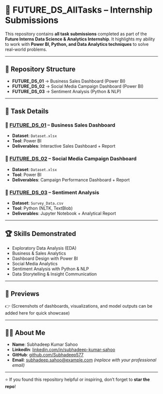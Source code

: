 # 🚀 FUTURE_DS_AllTasks – Internship Submissions  

This repository contains **all task submissions** completed as part of the **Future Interns Data Science & Analytics Internship**. It highlights my ability to work with **Power BI, Python, and Data Analytics techniques** to solve real-world problems.  

---

## 📂 Repository Structure  

- **FUTURE_DS_01** → Business Sales Dashboard (Power BI)  
- **FUTURE_DS_02** → Social Media Campaign Dashboard (Power BI)  
- **FUTURE_DS_03** → Sentiment Analysis (Python & NLP)  

---

## 📌 Task Details  

### 🔹 [FUTURE_DS_01](./FUTURE_DS_01) – Business Sales Dashboard  
- **Dataset**: `Dataset.xlsx`  
- **Tool**: Power BI  
- **Deliverables**: Interactive Sales Dashboard + Report  

### 🔹 [FUTURE_DS_02](./FUTURE_DS_02) – Social Media Campaign Dashboard  
- **Dataset**: `Dataset.xlsx`  
- **Tool**: Power BI  
- **Deliverables**: Campaign Performance Dashboard + Report  

### 🔹 [FUTURE_DS_03](./FUTURE_DS_03) – Sentiment Analysis  
- **Dataset**: `Survey_Data.csv`  
- **Tool**: Python (NLTK, TextBlob)  
- **Deliverables**: Jupyter Notebook + Analytical Report  

---

## 🏆 Skills Demonstrated  
- Exploratory Data Analysis (EDA)  
- Business & Sales Analytics  
- Dashboard Design with Power BI  
- Social Media Analytics  
- Sentiment Analysis with Python & NLP  
- Data Storytelling & Insight Communication  

---

## 📸 Previews  
👉 (Screenshots of dashboards, visualizations, and model outputs can be added here for quick showcase)  

---

## 👨‍💻 About Me  

- **Name**: Subhadeep Kumar Sahoo  
- **LinkedIn**: [linkedin.com/in/subhadeep-kumar-sahoo](https://www.linkedin.com/in/subhadeep-kumar-sahoo)  
- **GitHub**: [github.com/Subhadeep577](https://github.com/Subhadeep577)  
- **Email**: subhadeep.sahoo@example.com *(replace with your professional email)*  

---

⭐ If you found this repository helpful or inspiring, don’t forget to **star the repo**!  
